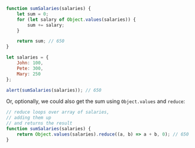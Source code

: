 ```js run demo
function sumSalaries(salaries) {
    let sum = 0;
    for (let salary of Object.values(salaries)) {
        sum += salary;
    }

    return sum; // 650
}

let salaries = {
    John: 100,
    Pete: 300,
    Mary: 250
};

alert(sumSalaries(salaries)); // 650
```

Or, optionally, we could also get the sum using `Object.values` and `reduce`:

```js
// reduce loops over array of salaries,
// adding them up
// and returns the result
function sumSalaries(salaries) {
    return Object.values(salaries).reduce((a, b) => a + b, 0); // 650
}
```
